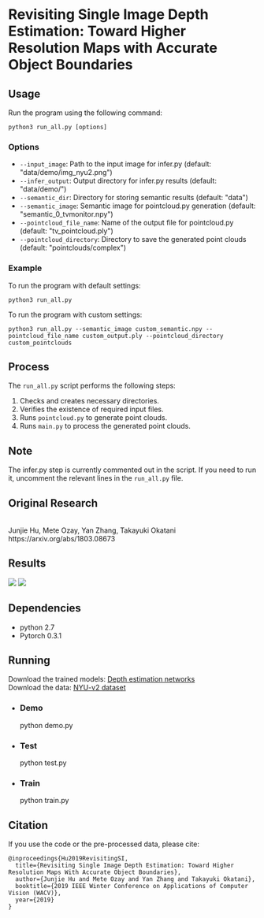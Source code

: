 # Revisiting Single Image Depth Estimation: Toward Higher Resolution Maps with Accurate Object Boundaries

## Usage

Run the program using the following command:

```
python3 run_all.py [options]
```

### Options

- `--input_image`: Path to the input image for infer.py (default: "data/demo/img_nyu2.png")
- `--infer_output`: Output directory for infer.py results (default: "data/demo/")
- `--semantic_dir`: Directory for storing semantic results (default: "data")
- `--semantic_image`: Semantic image for pointcloud.py generation (default: "semantic_0_tvmonitor.npy")
- `--pointcloud_file_name`: Name of the output file for pointcloud.py (default: "tv_pointcloud.ply")
- `--pointcloud_directory`: Directory to save the generated point clouds (default: "pointclouds/complex")

### Example

To run the program with default settings:

```
python3 run_all.py
```

To run the program with custom settings:

```
python3 run_all.py --semantic_image custom_semantic.npy --pointcloud_file_name custom_output.ply --pointcloud_directory custom_pointclouds
```

## Process

The `run_all.py` script performs the following steps:

1. Checks and creates necessary directories.
2. Verifies the existence of required input files.
3. Runs `pointcloud.py` to generate point clouds.
4. Runs `main.py` to process the generated point clouds.


## Note

The infer.py step is currently commented out in the script. If you need to run it, uncomment the relevant lines in the `run_all.py` file.

## Original Research


<br>
Junjie Hu, Mete Ozay, Yan Zhang, Takayuki Okatani https://arxiv.org/abs/1803.08673

Results
-
![](https://github.com/junjH/Revisiting_Single_Depth_Estimation/raw/master/examples/example.png)
![](https://github.com/junjH/Revisiting_Single_Depth_Estimation/raw/master/examples/results.png)


Dependencies
-
+ python 2.7<br>
+ Pytorch 0.3.1<br>

Running
-

Download the trained models:
[Depth estimation networks](https://drive.google.com/file/d/1QaUkdOiGpMuzMeWCGbey0sT0wXY0xtsj/view?usp=sharing) <br>
Download the data:
[NYU-v2 dataset](https://drive.google.com/file/d/1WoOZOBpOWfmwe7bknWS5PMUCLBPFKTOw/view?usp=sharing) <br>
+ ### Demo<br>
  python demo.py<br>
+ ### Test<br>
  python test.py<br>
+ ### Train<br>
  python train.py<br>

Citation
-
If you use the code or the pre-processed data, please cite:

    @inproceedings{Hu2019RevisitingSI,
      title={Revisiting Single Image Depth Estimation: Toward Higher Resolution Maps With Accurate Object Boundaries},
      author={Junjie Hu and Mete Ozay and Yan Zhang and Takayuki Okatani},
      booktitle={2019 IEEE Winter Conference on Applications of Computer Vision (WACV)},
      year={2019}
    }
